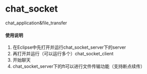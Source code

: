 # chat_socket
chat_application&file_transfer 
#### 使用说明
1. 在Eclipse中先打开并运行chat_socket_server下的server
2. 再打开并运行（可以运行多个）chat_socket_client
3. 开始聊天
4. chat_socket_server下的ft可以进行文件传输功能（支持断点续传）
